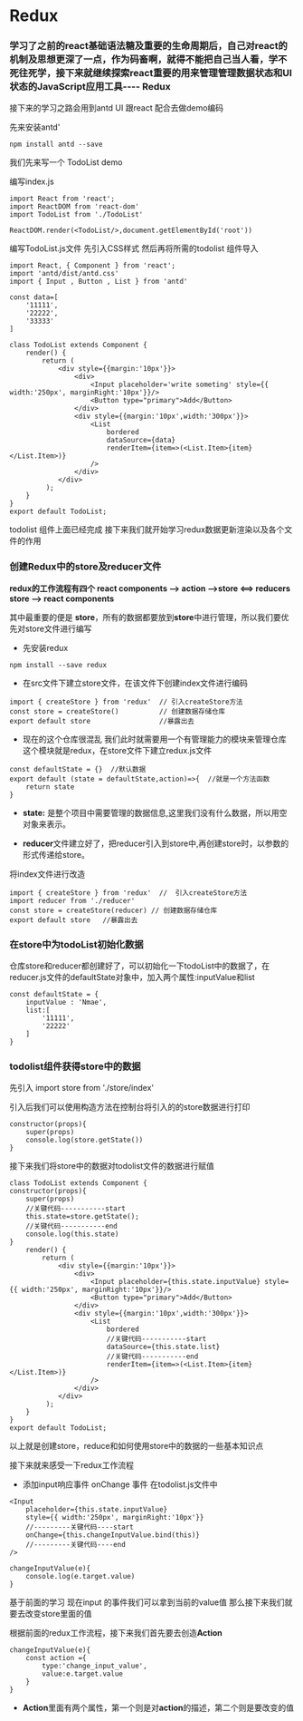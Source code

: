 # Redux

### 学习了之前的react基础语法糖及重要的生命周期后，自己对react的机制及思想更深了一点，作为码畜啊，就得不能把自己当人看，学不死往死学，接下来就继续探索react重要的用来管理管理数据状态和UI状态的JavaScript应用工具---- Redux

接下来的学习之路会用到antd UI 跟react 配合去做demo编码

先来安装antd'
```
npm install antd --save
```

 我们先来写一个 TodoList demo

 编写index.js

```
import React from 'react';
import ReactDOM from 'react-dom'
import TodoList from './TodoList'

ReactDOM.render(<TodoList/>,document.getElementById('root'))
 ```

编写TodoList.js文件  先引入CSS样式  然后再将所需的todolist 组件导入

```
import React, { Component } from 'react';
import 'antd/dist/antd.css'
import { Input , Button , List } from 'antd'

const data=[
    '11111',
    '22222',
    '33333'
]

class TodoList extends Component {
    render() { 
        return ( 
            <div style={{margin:'10px'}}>
                <div>
                    <Input placeholder='write someting' style={{ width:'250px', marginRight:'10px'}}/>
                    <Button type="primary">Add</Button>
                </div>
                <div style={{margin:'10px',width:'300px'}}>
                    <List
                        bordered
                        dataSource={data}
                        renderItem={item=>(<List.Item>{item}</List.Item>)}
                    />    
                </div>
            </div>
         );
    }
}
export default TodoList;
```

todolist 组件上面已经完成  接下来我们就开始学习redux数据更新渲染以及各个文件的作用



### **创建Redux中的store及reducer文件**

**redux的工作流程有四个 react components --> action -->store <==> reducers
store --> react components**

其中最重要的便是 **store**，所有的数据都要放到**store**中进行管理，所以我们要优先对store文件进行编写

* 先安装redux
```
npm install --save redux
```
* 在src文件下建立store文件，在该文件下创建index文件进行编码
```
import { createStore } from 'redux'  // 引入createStore方法
const store = createStore()          // 创建数据存储仓库
export default store                 //暴露出去
```

* 现在的这个仓库很混乱   我们此时就需要用一个有管理能力的模块来管理仓库 这个模块就是redux，在store文件下建立redux.js文件

```
const defaultState = {}  //默认数据
export default (state = defaultState,action)=>{  //就是一个方法函数
    return state
}
```
* **state:** 是整个项目中需要管理的数据信息,这里我们没有什么数据，所以用空对象来表示。

* **reducer**文件建立好了，把reducer引入到store中,再创建store时，以参数的形式传递给store。

将index文件进行改造
```
import { createStore } from 'redux'  //  引入createStore方法
import reducer from './reducer'    
const store = createStore(reducer) // 创建数据存储仓库
export default store   //暴露出去
```
### **在store中为todoList初始化数据**
仓库store和reducer都创建好了，可以初始化一下todoList中的数据了，在reducer.js文件的defaultState对象中，加入两个属性:inputValue和list

```
const defaultState = {
    inputValue : 'Nmae',
    list:[
        '11111',
        '22222'
    ]
}  
```

### **todolist组件获得store中的数据**

先引入  import store from './store/index'

引入后我们可以使用构造方法在控制台将引入的的store数据进行打印

```
constructor(props){
    super(props)
    console.log(store.getState())
}
```
接下来我们将store中的数据对todolist文件的数据进行赋值

```
class TodoList extends Component {
constructor(props){
    super(props)
    //关键代码-----------start
    this.state=store.getState();
    //关键代码-----------end
    console.log(this.state)
}
    render() { 
        return ( 
            <div style={{margin:'10px'}}>
                <div>
                    <Input placeholder={this.state.inputValue} style={{ width:'250px', marginRight:'10px'}}/>
                    <Button type="primary">Add</Button>
                </div>
                <div style={{margin:'10px',width:'300px'}}>
                    <List
                        bordered
                        //关键代码-----------start
                        dataSource={this.state.list}
                        //关键代码-----------end
                        renderItem={item=>(<List.Item>{item}</List.Item>)}
                    />    
                </div>
            </div>
         );
    }
}
export default TodoList;
```
以上就是创建store，reduce和如何使用store中的数据的一些基本知识点

接下来就来感受一下redux工作流程

* 添加input响应事件 onChange 事件  在todolist.js文件中
```
<Input 
    placeholder={this.state.inputValue} 
    style={{ width:'250px', marginRight:'10px'}}
    //---------关键代码----start
    onChange={this.changeInputValue.bind(this)}
    //---------关键代码----end
/>

changeInputValue(e){
    console.log(e.target.value)
}
```
基于前面的学习  现在input 的事件我们可以拿到当前的value值 那么接下来我们就要去改变store里面的值

根据前面的redux工作流程，接下来我们首先要去创造**Action**

```
changeInputValue(e){
    const action ={
        type:'change_input_value',
        value:e.target.value
    }
}
```
* **Action**里面有两个属性，第一个则是对**action**的描述，第二个则是要改变的值